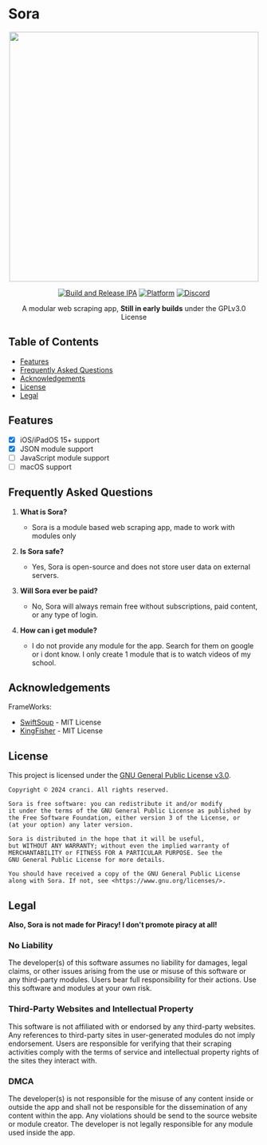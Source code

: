 # Sora

<div align="center"> 

<img src="https://raw.githubusercontent.com/cranci1/Sora/refs/heads/main/assets/banner.png" width="500px">

[![Build and Release IPA](https://github.com/cranci1/Sora/actions/workflows/build.yml/badge.svg)](https://github.com/cranci1/Sora/actions/workflows/build.yml) [![Platform](https://img.shields.io/badge/Platform-iOS%20%7C%20iPadOS%2015.0%2B-orange?logo=apple&logoColor=white)](https://img.shields.io/badge/Platform-iOS%20%7C%20iPadOS%2014.0%2B-red?logo=apple&logoColor=white) [![Discord](https://img.shields.io/discord/1293430817841741899.svg?logo=discord&color=blue)](https://discord.gg/XR3SrmUbpd)

A modular web scraping app, **Still in early builds** under the GPLv3.0 License

</div>

## Table of Contents

- [Features](#features)
- [Frequently Asked Questions](#frequently-asked-questions)
- [Acknowledgements](#acknowledgements)
- [License](#license)
- [Legal](#legal)

## Features

- [x] iOS/iPadOS 15+ support
- [x] JSON module support
- [ ] JavaScript module support
- [ ] macOS support

## Frequently Asked Questions

1. **What is Sora?**
   - Sora is a module based web scraping app, made to work with modules only

2. **Is Sora safe?**
   - Yes, Sora is open-source and does not store user data on external servers.

3. **Will Sora ever be paid?**
   - No, Sora will always remain free without subscriptions, paid content, or any type of login.

4. **How can i get module?**
   - I do not provide any module for the app. Search for them on google or i dont know. I only create 1 module that is to watch videos of my school.

## Acknowledgements

FrameWorks:
- [SwiftSoup](https://github.com/scinfu/SwiftSoup) - MIT License
- [KingFisher](https://github.com/onevcat/Kingfisher) - MIT License

## License

This project is licensed under the [GNU General Public License v3.0](LICENSE).

```
Copyright © 2024 cranci. All rights reserved.

Sora is free software: you can redistribute it and/or modify
it under the terms of the GNU General Public License as published by
the Free Software Foundation, either version 3 of the License, or
(at your option) any later version.

Sora is distributed in the hope that it will be useful,
but WITHOUT ANY WARRANTY; without even the implied warranty of
MERCHANTABILITY or FITNESS FOR A PARTICULAR PURPOSE. See the
GNU General Public License for more details.

You should have received a copy of the GNU General Public License
along with Sora. If not, see <https://www.gnu.org/licenses/>.
```

## Legal

**__Also, Sora is not made for Piracy! I don't promote piracy at all!__**

### No Liability

The developer(s) of this software assumes no liability for damages, legal claims, or other issues arising from the use or misuse of this software or any third-party modules. Users bear full responsibility for their actions. Use this software and modules at your own risk.

### Third-Party Websites and Intellectual Property

This software is not affiliated with or endorsed by any third-party websites. Any references to third-party sites in user-generated modules do not imply endorsement. Users are responsible for verifying that their scraping activities comply with the terms of service and intellectual property rights of the sites they interact with.

### DMCA

The developer(s) is not responsible for the misuse of any content inside or outside the app and shall not be responsible for the dissemination of any content within the app. Any violations should be send to the source website or module creator. The developer is not legally responsible for any module used inside the app.
